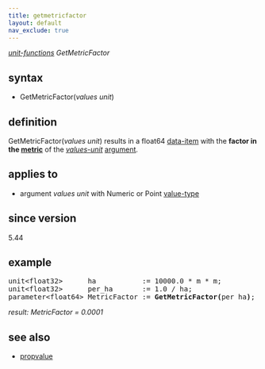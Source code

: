 ```yaml
---
title: getmetricfactor
layout: default
nav_exclude: true
---
```

*[unit-functions](unit-functions) GetMetricFactor*

## syntax

- GetMetricFactor(*values unit*)

## definition

GetMetricFactor(*values unit*) results in a float64 [data-item](data-item) with the **factor in the [metric](metric)** of the *[values-unit](values-unit)* [argument](argument).

## applies to

- argument *values unit* with Numeric or Point [value-type](value-type)

## since version

5.44

## example
<pre>
unit&lt;float32&gt;      ha           := 10000.0 * m * m;
unit&lt;float32&gt;      per_ha       := 1.0 / ha;
parameter&lt;float64&gt; MetricFactor := <B>GetMetricFactor(</B>per_ha<B>)</B>;
</pre>

*result: MetricFactor = 0.0001*

## see also

- [propvalue](propvalue)